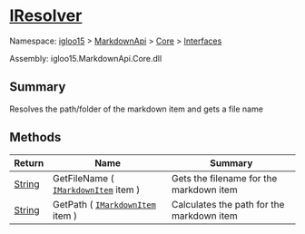 # [IResolver](./IResolver.md)

Namespace: [igloo15]() > [MarkdownApi]() > [Core](./../README.md) > [Interfaces](./README.md)

Assembly: igloo15.MarkdownApi.Core.dll

## Summary
Resolves the path/folder of the markdown item and gets a file name

## Methods

| Return | Name | Summary | 
| --- | --- | --- | 
| [String](https://docs.microsoft.com/en-us/dotnet/api/System.String) | GetFileName ( [`IMarkdownItem`](./IMarkdownItem.md) item ) | Gets the filename for the markdown item | 
| [String](https://docs.microsoft.com/en-us/dotnet/api/System.String) | GetPath ( [`IMarkdownItem`](./IMarkdownItem.md) item ) | Calculates the path for the markdown item | 


